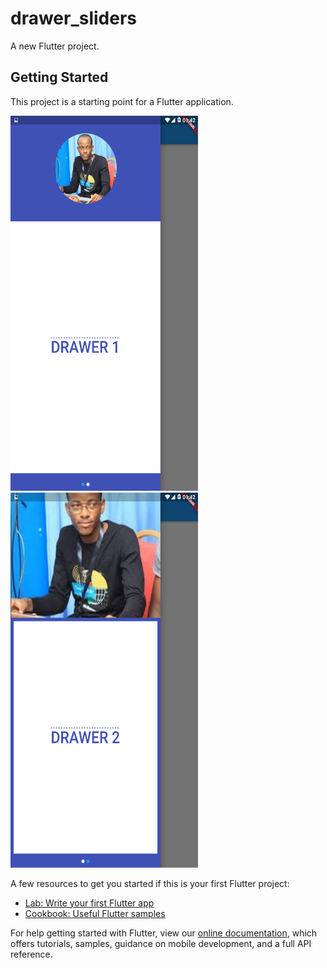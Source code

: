 # drawer_sliders

A new Flutter project.

## Getting Started

This project is a starting point for a Flutter application.

<img src="Screenshot_2019-12-17-01-42-48.png" width="300" height="600">
<img src="Screenshot_2019-12-17-01-42-54.png" width="300" height="600">

A few resources to get you started if this is your first Flutter project:

- [Lab: Write your first Flutter app](https://flutter.dev/docs/get-started/codelab)
- [Cookbook: Useful Flutter samples](https://flutter.dev/docs/cookbook)

For help getting started with Flutter, view our
[online documentation](https://flutter.dev/docs), which offers tutorials,
samples, guidance on mobile development, and a full API reference.
